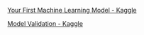 [Your First Machine Learning Model - Kaggle](https://www.kaggle.com/code/dansbecker/your-first-machine-learning-model/tutorial)

[Model Validation - Kaggle](https://www.kaggle.com/code/dansbecker/model-validation/tutorial)
